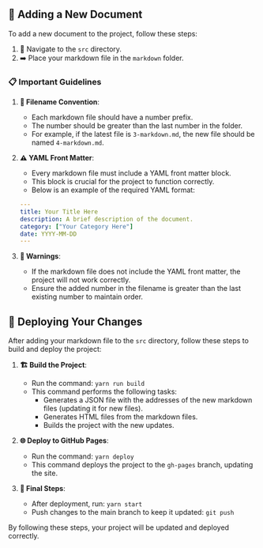 ## 📄 Adding a New Document

To add a new document to the project, follow these steps:

1. 📁 Navigate to the `src` directory.
2. ➡️ Place your markdown file in the `markdown` folder.

### 📋 Important Guidelines

1. **📝 Filename Convention**:
   - Each markdown file should have a number prefix.
   - The number should be greater than the last number in the folder.
   - For example, if the latest file is `3-markdown.md`, the new file should be named `4-markdown.md`.

2. **⚠️ YAML Front Matter**:
   - Every markdown file must include a YAML front matter block.
   - This block is crucial for the project to function correctly.
   - Below is an example of the required YAML format:

    ```yaml
    ---
    title: Your Title Here
    description: A brief description of the document.
    category: ["Your Category Here"]
    date: YYYY-MM-DD
    ---
    ```

3. **🚨 Warnings**:
   - If the markdown file does not include the YAML front matter, the project will not work correctly.
   - Ensure the added number in the filename is greater than the last existing number to maintain order.

## 🚀 Deploying Your Changes

After adding your markdown file to the `src` directory, follow these steps to build and deploy the project:

1. **🏗️ Build the Project**:
   - Run the command: `yarn run build`
   - This command performs the following tasks:
     - Generates a JSON file with the addresses of the new markdown files (updating it for new files).
     - Generates HTML files from the markdown files.
     - Builds the project with the new updates.

2. **🌐 Deploy to GitHub Pages**:
   - Run the command: `yarn deploy`
   - This command deploys the project to the `gh-pages` branch, updating the site.

3. **🔄 Final Steps**:
   - After deployment, run: `yarn start`
   - Push changes to the main branch to keep it updated: `git push`

By following these steps, your project will be updated and deployed correctly.
